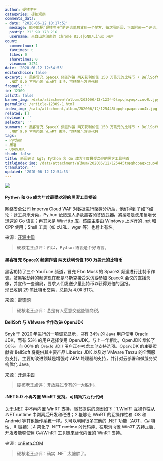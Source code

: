```yaml
---
author: 硬核老王
categories: 硬核观察
comments_data:
- date: '2020-06-12 18:17:52'
  message: 能不能把“硬核老王”的评论单独放到一个地方，每次看新闻，下面附带一个评论，就感觉很情绪化，非常影响观感。可以的话，能不能放到评论区置顶。
  postip: 223.98.173.216
  username: 来自山东济南的 Chrome 81.0|GNU/Linux 用户
count:
  commentnum: 1
  favtimes: 0
  likes: 0
  sharetimes: 0
  viewnum: 3474
date: '2020-06-12 12:54:53'
editorchoice: false
excerpt: • 黑客冒充 SpaceX 频道诈骗 两天获利价值 150 万美元的比特币 • BellSoft 与 VMware 合作改进 OpenJDK •
  .NET 5.0 不再内置 WinRT 支持，可精简六万行代码
fromurl: ''
id: 12309
islctt: false
banner_img: /data/attachment/album/202006/12/125445topqhcpaqxczuo4b.jpg
permalink: /article-12309-1.html
index_img: /data/attachment/album/202006/12/125445topqhcpaqxczuo4b.jpg
related: []
reviewer: ''
selector: ''
summary: • 黑客冒充 SpaceX 频道诈骗 两天获利价值 150 万美元的比特币 • BellSoft 与 VMware 合作改进 OpenJDK •
  .NET 5.0 不再内置 WinRT 支持，可精简六万行代码
tags:
- Python
- 黑客
- OpenJDK
thumb: false
title: 新闻速读 &gt; Python 和 Go 成为年度最受欢迎的黑客工具榜首
titleindex_img: /data/attachment/album/202006/12/125445topqhcpaqxczuo4b.jpg
translator: ''
updated: '2020-06-12 12:54:53'
---
```


![](/data/attachment/album/202006/12/125445topqhcpaqxczuo4b.jpg)


#### Python 和 Go 成为年度最受欢迎的黑客工具榜首


网络安全公司 Imperva Cloud WAF 对数据进行聚类分析后，他们得到了如下结论：按工具来分类，Python 依旧是大多数黑客的首选武器，紧接着是使用量增长迅速的 Go 语言；再其次是 WinHttp 库，该库主要由 Windows 上运行的 .net 和 CPP 使用；Shell 工具（如 cURL、wget 等）也榜上有名。


来源：[开源中国](https://www.oschina.net/news/116375/python-and-go-most-popular-hacking-tools)



> 
> 硬核老王点评：所以，Python 语言是个好语言。
> 
> 
> 


#### 黑客冒充 SpaceX 频道诈骗 两天获利价值 150 万美元的比特币


黑客劫持了三个 YouTube 频道，冒充 Elon Musk 的 SpaceX 频道进行比特币诈骗。被黑客劫持的频道现在都是马斯克接受采访或参加 SpaceX 会议的直播录像，并宣传一些骗局，要求人们发送少量比特币以获得双倍的回报。  
现已收到 29 笔比特币交易，总额为 4.08 BTC。


来源：[雷锋网](https://www.cnbeta.com/articles/tech/990151.htm)



> 
> 硬核老王点评：总是有人愿意交这些智商税。 
> 
> 
> 


#### BellSoft 与 VMware 合作改进 OpenJDK


Snyk 于 2020 年进行的一项调查显示，只有 34％ 的 Java 用户使用 Oracle JDK，而有 53％ 的用户选择使用 OpenJDK。与上一年相比，OpenJDK 增长了 36％。有 80％ 的 Oracle JDK 用户正在考虑其他支持选项。OpenJDK 的主要贡献者 BellSoft 将提供其主要产品 Liberica JDK 以及对 VMware Tanzu 的全面服务支持。主要的改进领域是增强对 ARM 处理器的支持，并针对云部署和微服务架构优化 Java。


来源：[开源中国](https://www.oschina.net/news/116376/bellsof-vmware-openjdk-evolution)



> 
> 硬核老王点评：开放胜过专有的一大胜利。
> 
> 
> 


#### .NET 5.0 不再内置 WinRT 支持，可精简六万行代码


[关于.NET](http://xn--6kq63e.net/) 中不再内置 WinRT 支持，微软提供的原因如下：1.WinRT 互操作性从 .NET runtime 中剥离后开发和改进；2.能够让 WinRT 的互操作性和 iOS 和 Android 等其他操作系统一样。3.可以利用很多其他的 .NET 功能（AOT，C# 特性，IL 链接）；4.简化了 .NET runtime 的代码库。在取消内置 WinRT 支持之后，开发者能够使用 C#/WinRT 工具链来替代内置的 WinRT 支持。


来源：[cnBeta.COM](https://www.cnbeta.com/articles/tech/990023.htm)



> 
> 硬核老王点评：确实 .NET 太臃肿了。
> 
> 
>